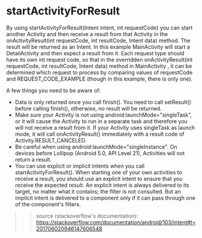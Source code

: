 # startActivityForResult
By using startActivityForResult(Intent intent, int requestCode) you can start another Activity and then receive a result from that Activity in the onActivityResult(int requestCode, int resultCode, Intent data) method. The result will be returned as an Intent.
In this example MainActivity will start a DetailActivity and then expect a result from it. Each request type should have its own int request code, so that in the overridden onActivityResult(int requestCode, int resultCode, Intent data) method in MainActivity , it can be determined which request to process by comparing values of requestCode and  REQUEST_CODE_EXAMPLE (though in this example, there is only one).

A few things you need to be aware of:
* Data is only returned once you call finish(). You need to call setResult() before calling finish(), otherwise, no result will be returned.
* Make sure your Activity is not using android:launchMode="singleTask", or it will cause the Activity to run in a separate task and therefore you will not receive a result from it. If your Activity uses singleTask as launch mode, it will call onActivityResult() immediately with a result code of Activity.RESULT_CANCELED.
* Be careful when using android:launchMode="singleInstance". On devices before Lollipop (Android 5.0, API Level 21), Activities will not return a result.
* You can use explicit or implicit intents when you call startActivityForResult(). When starting one of your own activities to receive a result, you should use an explicit intent to ensure that you receive the expected result. An explicit intent is always delivered to its target, no matter what it contains; the filter is not consulted. But an implicit intent is delivered to a component only if it can pass through one of the component's filters.

>> source (stackoverflow's documentation): https://stackoverflow.com/documentation/android/103/intent#t=201706020946147606548
